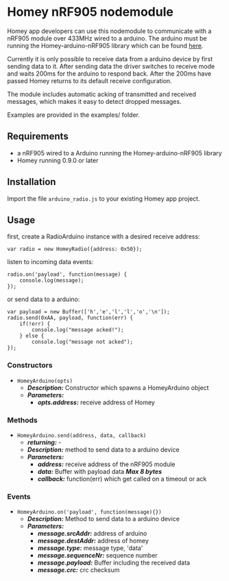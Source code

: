 # Homey nRF905 nodemodule
Homey app developers can use this nodemodule to communicate with a nRF905 module over 433MHz wired to a arduino. The arduino must be running the Homey-arduino-nRF905 library which can be found [here](https://github.com/athombv/homey-arduino-nrf905).

Currently it is only possible to receive data from a arduino device by first sending data to it. After sending data the driver switches to receive mode and waits 200ms for the arduino to respond back. After the 200ms have passed Homey returns to its default receive configuration. 

The module includes automatic acking of transmitted and received messages, which makes it easy to detect dropped messages. 

Examples are provided in the examples/ folder. 

## Requirements
- a nRF905 wired to a Arduino running the Homey-arduino-nRF905 library
- Homey running 0.9.0 or later

## Installation
Import the file `arduino_radio.js` to your existing Homey app project. 
## Usage
first, create a RadioArduino instance with a desired receive address:

```
var radio = new HomeyRadio({address: 0x50});
```
listen to incoming data events:
```
radio.on('payload', function(message) {
    console.log(message);
});
```
or send data to a arduino:
```
var payload = new Buffer(['h','e','l','l','o','\n']);
radio.send(0xAA, payload, function(err) {
    if(!err) {
        console.log("message acked!");
    } else {
        console.log("message not acked");
});
```
### Constructors
- `HomeyArduino(opts)`
    * ***Description:*** Constructor which spawns a HomeyArduino object
    * ***Parameters:***
        * ***opts.address:*** receive address of Homey 

### Methods
- `HomeyArduino.send(address, data, callback)`
    * ***returning:***  -
    * ***Description:***  method to send data to a arduino device
    * ***Parameters:***
        * ***address:*** receive address of the nRF905 module
        * ***data:*** Buffer with payload data ***Max 8 bytes***
        * ***callback:*** function(err) which get called on a timeout or ack
### Events
- `HomeyArduino.on('payload', function(message){})`
    * ***Description:***  Method to send data to a arduino device
    * ***Parameters:***
        * ***message.srcAddr:*** address of arduino
        * ***message.destAddr:*** address of homey
        * ***message.type:*** message type, 'data'
        * ***message.sequenceNr:*** sequence number
        * ***message.payload:*** Buffer including the received data 
        * ***message.crc:*** crc checksum

